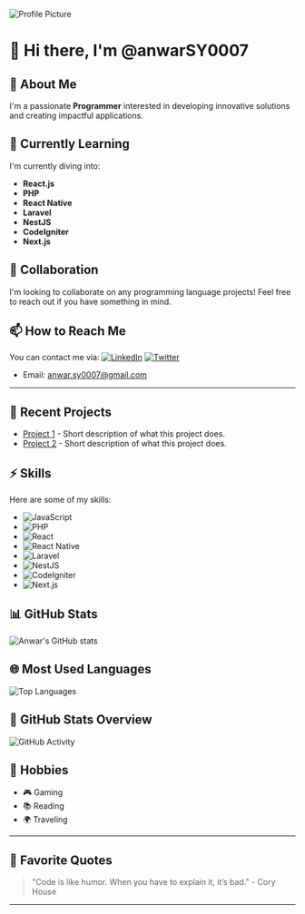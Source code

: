 ![Profile Picture](https://github.com/anwarSY0007.png)

# 👋 Hi there, I'm **@anwarSY0007**

## 👀 About Me
I'm a passionate **Programmer** interested in developing innovative solutions and creating impactful applications.

## 🌱 Currently Learning
I'm currently diving into:
- **React.js** 
- **PHP** 
- **React Native**
- **Laravel**
- **NestJS**
- **CodeIgniter**
- **Next.js**

## 💞️ Collaboration
I'm looking to collaborate on any programming language projects! Feel free to reach out if you have something in mind.

## 📫 How to Reach Me
You can contact me via:
[![LinkedIn](https://img.shields.io/badge/LinkedIn-0077B5?style=flat-square&logo=linkedin&logoColor=white)](https://www.linkedin.com/in/anwar-sy/)
[![Twitter](https://img.shields.io/badge/Twitter-1DA1F2?style=flat-square&logo=twitter&logoColor=white)](https://twitter.com/your_twitter_handle)
- Email: [anwar.sy0007@gmail.com](mailto:anwar.sy0007@gmail.com)

---

## 🔧 Recent Projects
- [Project 1](https://github.com/username/project1) - Short description of what this project does.
- [Project 2](https://github.com/username/project2) - Short description of what this project does.

## ⚡ Skills
Here are some of my skills:
- ![JavaScript](https://img.shields.io/badge/JavaScript-100%25-brightgreen)
- ![PHP](https://img.shields.io/badge/PHP-80%25-yellow)
- ![React](https://img.shields.io/badge/React-80%25-blue)
- ![React Native](https://img.shields.io/badge/React%20Native-70%25-orange)
- ![Laravel](https://img.shields.io/badge/Laravel-70%25-red)
- ![NestJS](https://img.shields.io/badge/NestJS-70%25-blue)
- ![CodeIgniter](https://img.shields.io/badge/CodeIgniter-70%25-green)
- ![Next.js](https://img.shields.io/badge/Next.js-70%25-black)

## 📊 GitHub Stats
![Anwar's GitHub stats](https://github-readme-stats.vercel.app/api?username=anwarSY0007&show_icons=true&theme=tokyonight&count_private=true)

## 🌐 Most Used Languages
![Top Languages](https://github-readme-stats.vercel.app/api/top-langs/?username=anwarSY0007&layout=compact&theme=tokyonight)

## 🌟 GitHub Stats Overview
![GitHub Activity](https://activity-graph.herokuapp.com/graph?username=anwarSY0007&theme=react-dark)

## 🎨 Hobbies
- 🎮 Gaming
- 📚 Reading
- 🌍 Traveling

---

## 🌟 Favorite Quotes
> "Code is like humor. When you have to explain it, it’s bad." - Cory House

---

<!---
anwarSY0007/anwarSY0007 is a ✨ special ✨ repository because its `README.md` (this file) appears on your GitHub profile.
You can click the Preview link to take a look at your changes.
--->
